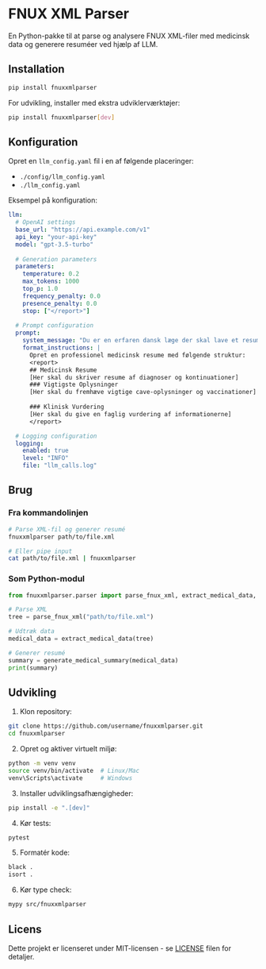 # FNUX XML Parser

En Python-pakke til at parse og analysere FNUX XML-filer med medicinsk data og generere resuméer ved hjælp af LLM.

## Installation

```bash
pip install fnuxxmlparser
```

For udvikling, installer med ekstra udviklerværktøjer:
```bash
pip install fnuxxmlparser[dev]
```

## Konfiguration

Opret en `llm_config.yaml` fil i en af følgende placeringer:
- `./config/llm_config.yaml`
- `./llm_config.yaml`

Eksempel på konfiguration:
```yaml
llm:
  # OpenAI settings
  base_url: "https://api.example.com/v1"
  api_key: "your-api-key"
  model: "gpt-3.5-turbo"
  
  # Generation parameters
  parameters:
    temperature: 0.2
    max_tokens: 1000
    top_p: 1.0
    frequency_penalty: 0.0
    presence_penalty: 0.0
    stop: ["</report>"]
    
  # Prompt configuration
  prompt:
    system_message: "Du er en erfaren dansk læge der skal lave et resume af patientdata."
    format_instructions: |
      Opret en professionel medicinsk resume med følgende struktur:
      <report>
      ## Medicinsk Resume
      [Her skal du skriver resume af diagnoser og kontinuationer]
      ### Vigtigste Oplysninger
      [Her skal du fremhæve vigtige cave-oplysninger og vaccinationer]
      
      ### Klinisk Vurdering
      [Her skal du give en faglig vurdering af informationerne]
      </report>

  # Logging configuration
  logging:
    enabled: true
    level: "INFO"
    file: "llm_calls.log"
```

## Brug

### Fra kommandolinjen

```bash
# Parse XML-fil og generer resumé
fnuxxmlparser path/to/file.xml

# Eller pipe input
cat path/to/file.xml | fnuxxmlparser
```

### Som Python-modul

```python
from fnuxxmlparser.parser import parse_fnux_xml, extract_medical_data, generate_medical_summary

# Parse XML
tree = parse_fnux_xml("path/to/file.xml")

# Udtræk data
medical_data = extract_medical_data(tree)

# Generer resumé
summary = generate_medical_summary(medical_data)
print(summary)
```

## Udvikling

1. Klon repository:
```bash
git clone https://github.com/username/fnuxxmlparser.git
cd fnuxxmlparser
```

2. Opret og aktiver virtuelt miljø:
```bash
python -m venv venv
source venv/bin/activate  # Linux/Mac
venv\Scripts\activate     # Windows
```

3. Installer udviklingsafhængigheder:
```bash
pip install -e ".[dev]"
```

4. Kør tests:
```bash
pytest
```

5. Formatér kode:
```bash
black .
isort .
```

6. Kør type check:
```bash
mypy src/fnuxxmlparser
```

## Licens

Dette projekt er licenseret under MIT-licensen - se [LICENSE](LICENSE) filen for detaljer.
